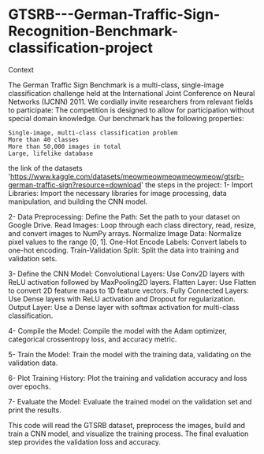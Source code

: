 # GTSRB---German-Traffic-Sign-Recognition-Benchmark-classification-project

Context

The German Traffic Sign Benchmark is a multi-class, single-image classification challenge held at the International Joint Conference on Neural Networks (IJCNN) 2011. We cordially invite researchers from relevant fields to participate: The competition is designed to allow for participation without special domain knowledge. Our benchmark has the following properties:

    Single-image, multi-class classification problem
    More than 40 classes
    More than 50,000 images in total
    Large, lifelike database
the link of the datasets 'https://www.kaggle.com/datasets/meowmeowmeowmeowmeow/gtsrb-german-traffic-sign?resource=download'
the steps in the project:
   1- Import Libraries: Import the necessary libraries for image processing, data manipulation, and building the CNN model.
   
   2- Data Preprocessing:
        Define the Path: Set the path to your dataset on Google Drive.
        Read Images: Loop through each class directory, read, resize, and convert images to NumPy arrays.
        Normalize Image Data: Normalize pixel values to the range [0, 1].
        One-Hot Encode Labels: Convert labels to one-hot encoding.
        Train-Validation Split: Split the data into training and validation sets. 
        
  3- Define the CNN Model:
        Convolutional Layers: Use Conv2D layers with ReLU activation followed by MaxPooling2D layers.
        Flatten Layer: Use Flatten to convert 2D feature maps to 1D feature vectors.
        Fully Connected Layers: Use Dense layers with ReLU activation and Dropout for regularization.
        Output Layer: Use a Dense layer with softmax activation for multi-class classification.
        
  4-  Compile the Model: Compile the model with the Adam optimizer, categorical crossentropy loss, and accuracy metric.
  
  5-  Train the Model: Train the model with the training data, validating on the validation data.
  
  6- Plot Training History: Plot the training and validation accuracy and loss over epochs.
  
  7-  Evaluate the Model: Evaluate the trained model on the validation set and print the results.

This code will read the GTSRB dataset, preprocess the images, build and train a CNN model, and visualize the training process. The final evaluation step provides the validation loss and accuracy.
